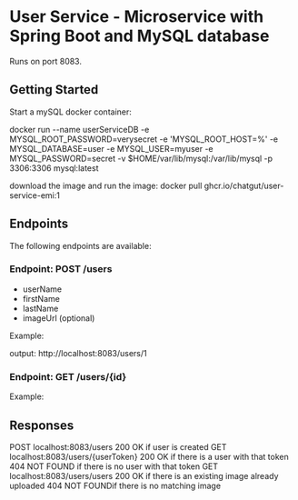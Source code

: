 # User Service - Microservice with Spring Boot and MySQL database

Runs on port 8083.

## Getting Started
Start a mySQL docker container:

docker run --name userServiceDB -e MYSQL_ROOT_PASSWORD=verysecret -e 'MYSQL_ROOT_HOST=%' -e MYSQL_DATABASE=user -e MYSQL_USER=myuser -e MYSQL_PASSWORD=secret -v $HOME/var/lib/mysql:/var/lib/mysql -p 3306:3306 mysql:latest

download the image and run the image: docker pull ghcr.io/chatgut/user-service-emi:1

## Endpoints
The following endpoints are available:

### Endpoint: POST /users
- userName
- firstName
- lastName
- imageUrl (optional)

Example:


output: http://localhost:8083/users/1

### Endpoint: GET /users/{id}

Example:

## Responses
POST localhost:8083/users
200 OK if user is created
GET localhost:8083/users/{userToken}
200 OK if there is a user with that token
404 NOT FOUND if there is no user with that token
GET localhost:8083/users/users
200 OK if there is an existing image already uploaded
404 NOT FOUNDif there is no matching image

